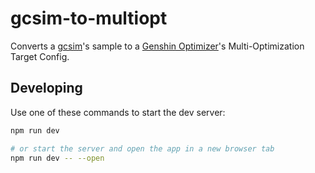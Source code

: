 # gcsim-to-multiopt

Converts a [gcsim](https://github.com/genshinsim/gcsim)'s sample to a [Genshin Optimizer](https://github.com/frzyc/genshin-optimizer)'s Multi-Optimization Target Config.

## Developing

Use one of these commands to start the dev server:

```bash
npm run dev

# or start the server and open the app in a new browser tab
npm run dev -- --open
```
